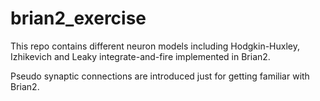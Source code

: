 # brian2_exercise
This repo contains different neuron models including Hodgkin-Huxley, Izhikevich and Leaky integrate-and-fire implemented in Brian2.

Pseudo synaptic connections are introduced just for getting familiar with Brian2.

